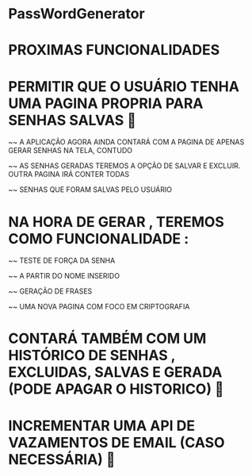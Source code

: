 # PassWordGenerator


# PROXIMAS FUNCIONALIDADES 

# PERMITIR QUE O USUÁRIO TENHA UMA PAGINA PROPRIA PARA SENHAS SALVAS 🔵 

~~ A APLICAÇÃO AGORA AINDA CONTARÁ COM A PAGINA DE APENAS GERAR SENHAS NA TELA, CONTUDO


~~ AS SENHAS GERADAS TEREMOS A OPÇÃO DE SALVAR E EXCLUIR. OUTRA PAGINA IRÁ CONTER TODAS


~~ SENHAS QUE FORAM SALVAS PELO USUÁRIO


# NA HORA DE GERAR , TEREMOS COMO FUNCIONALIDADE :


~~ TESTE DE FORÇA DA SENHA


~~ A PARTIR DO NOME INSERIDO


~~ GERAÇÃO DE FRASES


~~ UMA NOVA PAGINA COM FOCO EM CRIPTOGRAFIA


# CONTARÁ TAMBÉM COM UM HISTÓRICO DE SENHAS , EXCLUIDAS, SALVAS E GERADA (PODE APAGAR O HISTORICO) 🔵 


# INCREMENTAR UMA API DE VAZAMENTOS DE EMAIL (CASO NECESSÁRIA) 🔵 
